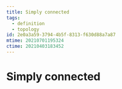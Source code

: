 ```yaml
---
title: Simply connected
tags:
  - definition
  - topology
id: 2e0a3a59-3794-4b5f-8313-f630d88a7a87
mtime: 20210701195324
ctime: 20210403183452
---
```


# Simply connected

